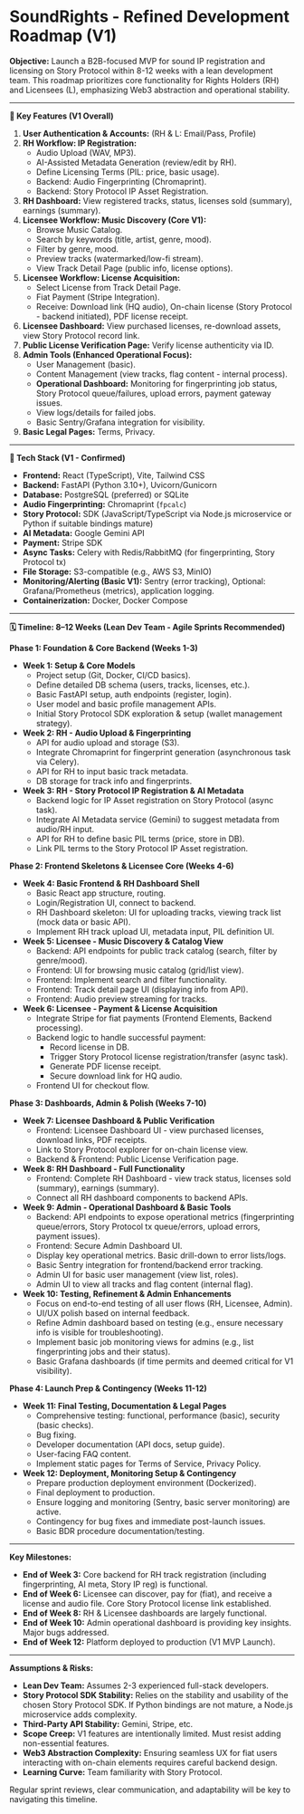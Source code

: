# SoundRights - Refined Development Roadmap (V1)

**Objective:** Launch a B2B-focused MVP for sound IP registration and licensing on Story Protocol within 8-12 weeks with a lean development team. This roadmap prioritizes core functionality for Rights Holders (RH) and Licensees (L), emphasizing Web3 abstraction and operational stability.

---

**🧱 Key Features (V1 Overall)**

1.  **User Authentication & Accounts:** (RH & L: Email/Pass, Profile)
2.  **RH Workflow: IP Registration:**
    *   Audio Upload (WAV, MP3).
    *   AI-Assisted Metadata Generation (review/edit by RH).
    *   Define Licensing Terms (PIL: price, basic usage).
    *   Backend: Audio Fingerprinting (Chromaprint).
    *   Backend: Story Protocol IP Asset Registration.
3.  **RH Dashboard:** View registered tracks, status, licenses sold (summary), earnings (summary).
4.  **Licensee Workflow: Music Discovery (Core V1):**
    *   Browse Music Catalog.
    *   Search by keywords (title, artist, genre, mood).
    *   Filter by genre, mood.
    *   Preview tracks (watermarked/low-fi stream).
    *   View Track Detail Page (public info, license options).
5.  **Licensee Workflow: License Acquisition:**
    *   Select License from Track Detail Page.
    *   Fiat Payment (Stripe Integration).
    *   Receive: Download link (HQ audio), On-chain license (Story Protocol - backend initiated), PDF license receipt.
6.  **Licensee Dashboard:** View purchased licenses, re-download assets, view Story Protocol record link.
7.  **Public License Verification Page:** Verify license authenticity via ID.
8.  **Admin Tools (Enhanced Operational Focus):**
    *   User Management (basic).
    *   Content Management (view tracks, flag content - internal process).
    *   **Operational Dashboard:** Monitoring for fingerprinting job status, Story Protocol queue/failures, upload errors, payment gateway issues.
    *   View logs/details for failed jobs.
    *   Basic Sentry/Grafana integration for visibility.
9.  **Basic Legal Pages:** Terms, Privacy.

---

**🧰 Tech Stack (V1 - Confirmed)**

*   **Frontend:** React (TypeScript), Vite, Tailwind CSS
*   **Backend:** FastAPI (Python 3.10+), Uvicorn/Gunicorn
*   **Database:** PostgreSQL (preferred) or SQLite
*   **Audio Fingerprinting:** Chromaprint (`fpcalc`)
*   **Story Protocol:** SDK (JavaScript/TypeScript via Node.js microservice or Python if suitable bindings mature)
*   **AI Metadata:** Google Gemini API
*   **Payment:** Stripe SDK
*   **Async Tasks:** Celery with Redis/RabbitMQ (for fingerprinting, Story Protocol tx)
*   **File Storage:** S3-compatible (e.g., AWS S3, MinIO)
*   **Monitoring/Alerting (Basic V1):** Sentry (error tracking), Optional: Grafana/Prometheus (metrics), application logging.
*   **Containerization:** Docker, Docker Compose

---

**🗓️ Timeline: 8–12 Weeks (Lean Dev Team - Agile Sprints Recommended)**

**Phase 1: Foundation & Core Backend (Weeks 1-3)**
*   **Week 1: Setup & Core Models**
    *   Project setup (Git, Docker, CI/CD basics).
    *   Define detailed DB schema (users, tracks, licenses, etc.).
    *   Basic FastAPI setup, auth endpoints (register, login).
    *   User model and basic profile management APIs.
    *   Initial Story Protocol SDK exploration & setup (wallet management strategy).
*   **Week 2: RH - Audio Upload & Fingerprinting**
    *   API for audio upload and storage (S3).
    *   Integrate Chromaprint for fingerprint generation (asynchronous task via Celery).
    *   API for RH to input basic track metadata.
    *   DB storage for track info and fingerprints.
*   **Week 3: RH - Story Protocol IP Registration & AI Metadata**
    *   Backend logic for IP Asset registration on Story Protocol (async task).
    *   Integrate AI Metadata service (Gemini) to suggest metadata from audio/RH input.
    *   API for RH to define basic PIL terms (price, store in DB).
    *   Link PIL terms to the Story Protocol IP Asset registration.

**Phase 2: Frontend Skeletons & Licensee Core (Weeks 4-6)**
*   **Week 4: Basic Frontend & RH Dashboard Shell**
    *   Basic React app structure, routing.
    *   Login/Registration UI, connect to backend.
    *   RH Dashboard skeleton: UI for uploading tracks, viewing track list (mock data or basic API).
    *   Implement RH track upload UI, metadata input, PIL definition UI.
*   **Week 5: Licensee - Music Discovery & Catalog View**
    *   Backend: API endpoints for public track catalog (search, filter by genre/mood).
    *   Frontend: UI for browsing music catalog (grid/list view).
    *   Frontend: Implement search and filter functionality.
    *   Frontend: Track detail page UI (displaying info from API).
    *   Frontend: Audio preview streaming for tracks.
*   **Week 6: Licensee - Payment & License Acquisition**
    *   Integrate Stripe for fiat payments (Frontend Elements, Backend processing).
    *   Backend logic to handle successful payment:
        *   Record license in DB.
        *   Trigger Story Protocol license registration/transfer (async task).
        *   Generate PDF license receipt.
        *   Secure download link for HQ audio.
    *   Frontend UI for checkout flow.

**Phase 3: Dashboards, Admin & Polish (Weeks 7-10)**
*   **Week 7: Licensee Dashboard & Public Verification**
    *   Frontend: Licensee Dashboard UI - view purchased licenses, download links, PDF receipts.
    *   Link to Story Protocol explorer for on-chain license view.
    *   Backend & Frontend: Public License Verification page.
*   **Week 8: RH Dashboard - Full Functionality**
    *   Frontend: Complete RH Dashboard - view track status, licenses sold (summary), earnings (summary).
    *   Connect all RH dashboard components to backend APIs.
*   **Week 9: Admin - Operational Dashboard & Basic Tools**
    *   Backend: API endpoints to expose operational metrics (fingerprinting queue/errors, Story Protocol tx queue/errors, upload errors, payment issues).
    *   Frontend: Secure Admin Dashboard UI.
    *   Display key operational metrics. Basic drill-down to error lists/logs.
    *   Basic Sentry integration for frontend/backend error tracking.
    *   Admin UI for basic user management (view list, roles).
    *   Admin UI to view all tracks and flag content (internal flag).
*   **Week 10: Testing, Refinement & Admin Enhancements**
    *   Focus on end-to-end testing of all user flows (RH, Licensee, Admin).
    *   UI/UX polish based on internal feedback.
    *   Refine Admin dashboard based on testing (e.g., ensure necessary info is visible for troubleshooting).
    *   Implement basic job monitoring views for admins (e.g., list fingerprinting jobs and their status).
    *   Basic Grafana dashboards (if time permits and deemed critical for V1 visibility).

**Phase 4: Launch Prep & Contingency (Weeks 11-12)**
*   **Week 11: Final Testing, Documentation & Legal Pages**
    *   Comprehensive testing: functional, performance (basic), security (basic checks).
    *   Bug fixing.
    *   Developer documentation (API docs, setup guide).
    *   User-facing FAQ content.
    *   Implement static pages for Terms of Service, Privacy Policy.
*   **Week 12: Deployment, Monitoring Setup & Contingency**
    *   Prepare production deployment environment (Dockerized).
    *   Final deployment to production.
    *   Ensure logging and monitoring (Sentry, basic server monitoring) are active.
    *   Contingency for bug fixes and immediate post-launch issues.
    *   Basic BDR procedure documentation/testing.

---

**Key Milestones:**

*   **End of Week 3:** Core backend for RH track registration (including fingerprinting, AI meta, Story IP reg) is functional.
*   **End of Week 6:** Licensee can discover, pay for (fiat), and receive a license and audio file. Core Story Protocol license link established.
*   **End of Week 8:** RH & Licensee dashboards are largely functional.
*   **End of Week 10:** Admin operational dashboard is providing key insights. Major bugs addressed.
*   **End of Week 12:** Platform deployed to production (V1 MVP Launch).

---

**Assumptions & Risks:**

*   **Lean Dev Team:** Assumes 2-3 experienced full-stack developers.
*   **Story Protocol SDK Stability:** Relies on the stability and usability of the chosen Story Protocol SDK. If Python bindings are not mature, a Node.js microservice adds complexity.
*   **Third-Party API Stability:** Gemini, Stripe, etc.
*   **Scope Creep:** V1 features are intentionally limited. Must resist adding non-essential features.
*   **Web3 Abstraction Complexity:** Ensuring seamless UX for fiat users interacting with on-chain elements requires careful backend design.
*   **Learning Curve:** Team familiarity with Story Protocol.

Regular sprint reviews, clear communication, and adaptability will be key to navigating this timeline. 
